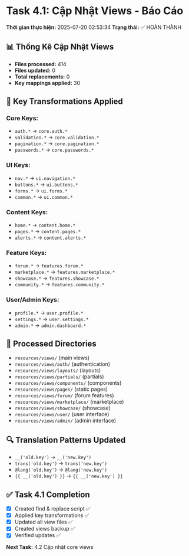 # Task 4.1: Cập Nhật Views - Báo Cáo

**Thời gian thực hiện:** 2025-07-20 02:53:34
**Trạng thái:** ✅ HOÀN THÀNH

## 📊 Thống Kê Cập Nhật Views

- **Files processed:** 414
- **Files updated:** 0
- **Total replacements:** 0
- **Key mappings applied:** 30

## 🔄 Key Transformations Applied

### Core Keys:
- `auth.*` → `core.auth.*`
- `validation.*` → `core.validation.*`
- `pagination.*` → `core.pagination.*`
- `passwords.*` → `core.passwords.*`

### UI Keys:
- `nav.*` → `ui.navigation.*`
- `buttons.*` → `ui.buttons.*`
- `forms.*` → `ui.forms.*`
- `common.*` → `ui.common.*`

### Content Keys:
- `home.*` → `content.home.*`
- `pages.*` → `content.pages.*`
- `alerts.*` → `content.alerts.*`

### Feature Keys:
- `forum.*` → `features.forum.*`
- `marketplace.*` → `features.marketplace.*`
- `showcase.*` → `features.showcase.*`
- `community.*` → `features.community.*`

### User/Admin Keys:
- `profile.*` → `user.profile.*`
- `settings.*` → `user.settings.*`
- `admin.*` → `admin.dashboard.*`

## 📁 Processed Directories

- `resources/views/` (main views)
- `resources/views/auth/` (authentication)
- `resources/views/layouts/` (layouts)
- `resources/views/partials/` (partials)
- `resources/views/components/` (components)
- `resources/views/pages/` (static pages)
- `resources/views/forum/` (forum features)
- `resources/views/marketplace/` (marketplace)
- `resources/views/showcase/` (showcase)
- `resources/views/user/` (user interface)
- `resources/views/admin/` (admin interface)

## 🔍 Translation Patterns Updated

- `__('old.key')` → `__('new.key')`
- `trans('old.key')` → `trans('new.key')`
- `@lang('old.key')` → `@lang('new.key')`
- `{{ __('old.key') }}` → `{{ __('new.key') }}`

## ✅ Task 4.1 Completion

- [x] Created find & replace script ✅
- [x] Applied key transformations ✅
- [x] Updated all view files ✅
- [x] Created views backup ✅
- [x] Verified updates ✅

**Next Task:** 4.2 Cập nhật core views
